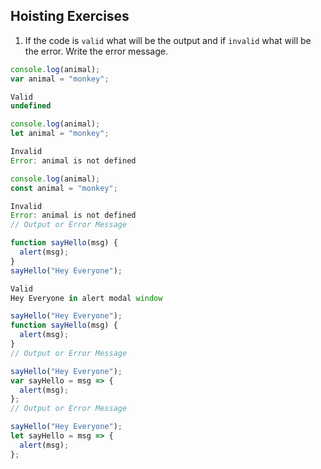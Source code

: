 ## Hoisting Exercises

1. If the code is `valid` what will be the output and if `invalid` what will be the error. Write the error message.

```js
console.log(animal); 
var animal = "monkey";

Valid 
undefined
```

```js
console.log(animal); 
let animal = "monkey";

Invalid 
Error: animal is not defined
```

```js
console.log(animal);
const animal = "monkey";

Invalid 
Error: animal is not defined
// Output or Error Message
```

```js
function sayHello(msg) {
  alert(msg);
}
sayHello("Hey Everyone");

Valid
Hey Everyone in alert modal window
```

```js
sayHello("Hey Everyone");
function sayHello(msg) {
  alert(msg);
}
// Output or Error Message
```

```js
sayHello("Hey Everyone");
var sayHello = msg => {
  alert(msg);
};
// Output or Error Message
```

```js
sayHello("Hey Everyone");
let sayHello = msg => {
  alert(msg);
};
```
